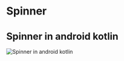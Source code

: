 # Spinner
<h1 style="font-size:25px">Spinner in android kotlin</h1>
<img src="src001.png" alt="Spinner in android kotlin" title="Spinner">
